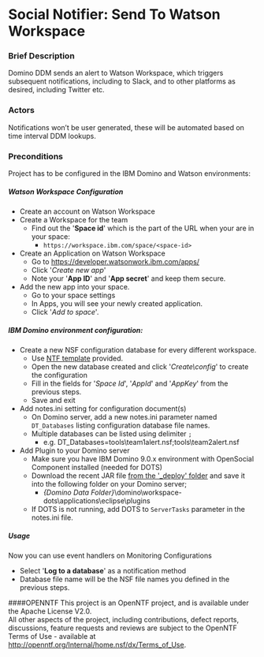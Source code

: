 # Social Notifier: Send To Watson Workspace

### Brief Description

Domino DDM sends an alert to Watson Workspace, which triggers subsequent notifications, including to Slack, and to other platforms as desired, including Twitter etc.

### Actors

Notifications won’t be user generated, these will be automated based on time interval DDM lookups.

### Preconditions

Project has to be configured in the IBM Domino and Watson environments:

##### Watson Workspace Configuration

- Create an account on Watson Workspace
- Create a Workspace for the team
    - Find out the '**Space id**' which is the part of the URL when your are in your space: 
      - `https://workspace.ibm.com/space/<space-id>`
- Create an Application on Watson Workspace
    - Go to https://developer.watsonwork.ibm.com/apps/
    - Click '*Create new app*' 
    - Note your '**App ID**' and '**App secret**'  and keep them secure.
- Add the new app into your space.
    - Go to your space settings
    - In Apps, you will see your newly created application.
    - Click '*Add to space*'.


##### IBM Domino environment configuration:

- Create a new NSF configuration database for every different workspace.
  - Use [NTF template](_deploy/snotifier.ntf) provided.
  - Open the new database created and click '*Create\config*' to create the configuration
  - Fill in the fields for '*Space Id*', '*AppId*' and '*AppKey*' from the previous steps.
  - Save and exit
- Add notes.ini setting for configuration document(s)
  - On Domino server, add a new notes.ini parameter named `DT_Databases` listing configuration database file names.
  - Multiple databases can be listed using delimiter `;` 
    - e.g. DT_Databases=tools\team1alert.nsf;tools\team2alert.nsf
- Add Plugin to your Domino server
  - Make sure you have IBM Domino 9.0.x environment with OpenSocial Component installed (needed for DOTS)
  - Download the recent JAR file [from the '_deploy' folder](_deploy/) and save it into the following folder on your Domino server;
    - *{Domino Data Folder}*\domino\workspace-dots\applications\eclipse\plugins
  - If DOTS is not running, add DOTS to `ServerTasks` parameter in the notes.ini file. 


##### Usage

Now you can use event handlers on Monitoring Configurations

- Select '**Log to a database**' as a notification method
- Database file name will be the NSF file names you defined in the previous steps.








####OPENNTF
    This project is an OpenNTF project, and is available under the Apache License V2.0.  
    All other aspects of the project, including contributions, defect reports, discussions, 
    feature requests and reviews are subject to the OpenNTF Terms of Use - available at 
    http://openntf.org/Internal/home.nsf/dx/Terms_of_Use.